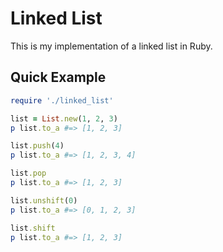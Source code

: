 # Linked List
This is my implementation of a linked list in Ruby.

## Quick Example

```ruby
require './linked_list'

list = List.new(1, 2, 3)
p list.to_a #=> [1, 2, 3]

list.push(4) 
p list.to_a #=> [1, 2, 3, 4]

list.pop
p list.to_a #=> [1, 2, 3]

list.unshift(0)
p list.to_a #=> [0, 1, 2, 3]

list.shift
p list.to_a #=> [1, 2, 3]
```

